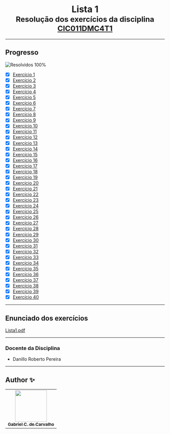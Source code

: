 <div align="center">
	<h1>Lista 1
		<br/>
			<sub>Resolução dos exercícios da disciplina
        <a href="https://drive.google.com/file/d/1mEmz9b7F-P5H8EztTPhIl_DUE1SCMIUK/view">CIC011DMC4T1</a>
      </sub>
	</h1>
</div>

---
## Progresso

![Resolvidos 100%](https://progress-bar.xyz/100/?title=Resolvidos)

* [x] [Exercício 1](https://github.com/Gabriel-Ciriaco/Listas-ATP-II/blob/main/Lista%201/Códigos/lista1_ex01.c)
* [x] [Exercício 2](https://github.com/Gabriel-Ciriaco/Listas-ATP-II/blob/main/Lista%201/Códigos/lista1_ex02.c)
* [x] [Exercício 3](https://github.com/Gabriel-Ciriaco/Listas-ATP-II/blob/main/Lista%201/Códigos/lista1_ex03.c)
* [x] [Exercício 4](https://github.com/Gabriel-Ciriaco/Listas-ATP-II/blob/main/Lista%201/Códigos/lista1_ex04.c)
* [x] [Exercício 5](https://github.com/Gabriel-Ciriaco/Listas-ATP-II/blob/main/Lista%201/Códigos/lista1_ex05.c)
* [x] [Exercício 6](https://github.com/Gabriel-Ciriaco/Listas-ATP-II/blob/main/Lista%201/Códigos/lista1_ex06.c)
* [x] [Exercício 7](https://github.com/Gabriel-Ciriaco/Listas-ATP-II/blob/main/Lista%201/Códigos/lista1_ex07.c)
* [x] [Exercício 8](https://github.com/Gabriel-Ciriaco/Listas-ATP-II/blob/main/Lista%201/Códigos/lista1_ex08.c)
* [x] [Exercício 9](https://github.com/Gabriel-Ciriaco/Listas-ATP-II/blob/main/Lista%201/Códigos/lista1_ex09.c)
* [x] [Exercício 10](https://github.com/Gabriel-Ciriaco/Listas-ATP-II/blob/main/Lista%201/Códigos/lista1_ex10.c)
* [x] [Exercício 11](https://github.com/Gabriel-Ciriaco/Listas-ATP-II/blob/main/Lista%201/Códigos/lista1_ex11.c)
* [x] [Exercício 12](https://github.com/Gabriel-Ciriaco/Listas-ATP-II/blob/main/Lista%201/Códigos/lista1_ex12.c)
* [x] [Exercício 13](https://github.com/Gabriel-Ciriaco/Listas-ATP-II/blob/main/Lista%201/Códigos/lista1_ex13.c)
* [x] [Exercício 14](https://github.com/Gabriel-Ciriaco/Listas-ATP-II/blob/main/Lista%201/Códigos/lista1_ex14.c)
* [x] [Exercício 15](https://github.com/Gabriel-Ciriaco/Listas-ATP-II/blob/main/Lista%201/Códigos/lista1_ex15.c)
* [x] [Exercício 16](https://github.com/Gabriel-Ciriaco/Listas-ATP-II/blob/main/Lista%201/Códigos/lista1_ex16.c)
* [x] [Exercício 17](https://github.com/Gabriel-Ciriaco/Listas-ATP-II/blob/main/Lista%201/Códigos/lista1_ex17.c)
* [x] [Exercício 18](https://github.com/Gabriel-Ciriaco/Listas-ATP-II/blob/main/Lista%201/Códigos/lista1_ex18.c)
* [x] [Exercício 19](https://github.com/Gabriel-Ciriaco/Listas-ATP-II/blob/main/Lista%201/Códigos/lista1_ex19.c)
* [x] [Exercício 20](https://github.com/Gabriel-Ciriaco/Listas-ATP-II/blob/main/Lista%201/Códigos/lista1_ex20.c)
* [x] [Exercício 21](https://github.com/Gabriel-Ciriaco/Listas-ATP-II/blob/main/Lista%201/Códigos/lista1_ex21.c)
* [x] [Exercício 22](https://github.com/Gabriel-Ciriaco/Listas-ATP-II/blob/main/Lista%201/Códigos/lista1_ex22.c)
* [x] [Exercício 23](https://github.com/Gabriel-Ciriaco/Listas-ATP-II/blob/main/Lista%201/Códigos/lista1_ex23.c)
* [x] [Exercício 24](https://github.com/Gabriel-Ciriaco/Listas-ATP-II/blob/main/Lista%201/Códigos/lista1_ex24.c)
* [x] [Exercício 25](https://github.com/Gabriel-Ciriaco/Listas-ATP-II/blob/main/Lista%201/Códigos/lista1_ex25.c)
* [x] [Exercício 26](https://github.com/Gabriel-Ciriaco/Listas-ATP-II/blob/main/Lista%201/Códigos/lista1_ex26.c)
* [x] [Exercício 27](https://github.com/Gabriel-Ciriaco/Listas-ATP-II/blob/main/Lista%201/Códigos/lista1_ex27.c)
* [x] [Exercício 28](https://github.com/Gabriel-Ciriaco/Listas-ATP-II/blob/main/Lista%201/Códigos/lista1_ex28.c)
* [x] [Exercício 29](https://github.com/Gabriel-Ciriaco/Listas-ATP-II/blob/main/Lista%201/Códigos/lista1_ex29.c)
* [x] [Exercício 30](https://github.com/Gabriel-Ciriaco/Listas-ATP-II/blob/main/Lista%201/Códigos/lista1_ex30.c)
* [x] [Exercício 31](https://github.com/Gabriel-Ciriaco/Listas-ATP-II/blob/main/Lista%201/Códigos/lista1_ex31.c)
* [x] [Exercício 32](https://github.com/Gabriel-Ciriaco/Listas-ATP-II/blob/main/Lista%201/Códigos/lista1_ex32.c)
* [x] [Exercício 33](https://github.com/Gabriel-Ciriaco/Listas-ATP-II/blob/main/Lista%201/Códigos/lista1_ex33.c)
* [x] [Exercício 34](https://github.com/Gabriel-Ciriaco/Listas-ATP-II/blob/main/Lista%201/Códigos/lista1_ex34.c)
* [x] [Exercício 35](https://github.com/Gabriel-Ciriaco/Listas-ATP-II/blob/main/Lista%201/Códigos/lista1_ex35.c)
* [x] [Exercício 36](https://github.com/Gabriel-Ciriaco/Listas-ATP-II/blob/main/Lista%201/Códigos/lista1_ex36.c)
* [x] [Exercício 37](https://github.com/Gabriel-Ciriaco/Listas-ATP-II/blob/main/Lista%201/Códigos/lista1_ex37.c)
* [x] [Exercício 38](https://github.com/Gabriel-Ciriaco/Listas-ATP-II/blob/main/Lista%201/Códigos/lista1_ex38.c)
* [x] [Exercício 39](https://github.com/Gabriel-Ciriaco/Listas-ATP-II/blob/main/Lista%201/Códigos/lista1_ex39.c)
* [x] [Exercício 40](https://github.com/Gabriel-Ciriaco/Listas-ATP-II/blob/main/Lista%201/Códigos/lista1_ex40.c)

---

## Enunciado dos exercícios

[Lista1.pdf](https://github.com/Gabriel-Ciriaco/Listas-ATP-II/blob/main/Lista%201/Enunciados/Lista%201.pdf)

---

### Docente da Disciplina
 * Danillo Roberto Pereira

---

## Author ✨

<table>
	<tr>
		<td align="center">
			<a href="https://github.com/Gabriel-Ciriaco">
				<img src="https://avatars.githubusercontent.com/u/66225865" width="100px;" alt=""/>
				<br>
				<sub>
					<b>Gabriel C. de Carvalho</b>
				</sub>
		</td>
	</tr>
</table>
